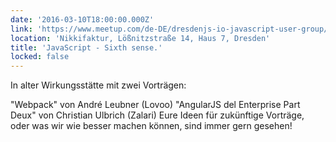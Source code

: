 ```yaml
---
date: '2016-03-10T18:00:00.000Z'
link: 'https://www.meetup.com/de-DE/dresdenjs-io-javascript-user-group/events/bszbnlyvfbnb/'
location: 'Nikkifaktur, Lößnitzstraße 14, Haus 7, Dresden'
title: 'JavaScript - Sixth sense.'
locked: false
---
```

In alter Wirkungsstätte mit zwei Vorträgen:

"Webpack" von André Leubner (Lovoo) "AngularJS del Enterprise Part Deux" von Christian Ulbrich (Zalari) Eure Ideen für zukünftige Vorträge, oder was wir wie besser machen können, sind immer gern gesehen!
